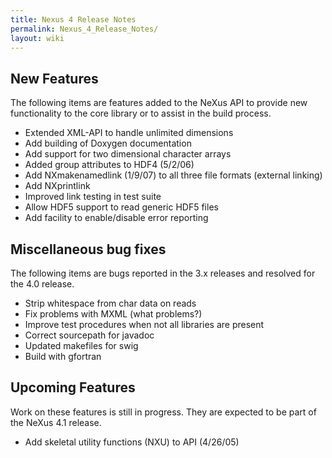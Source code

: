 ```yaml
---
title: Nexus 4 Release Notes
permalink: Nexus_4_Release_Notes/
layout: wiki
---
```


New Features
------------

The following items are features added to the NeXus API to provide new
functionality to the core library or to assist in the build process.

-   Extended XML-API to handle unlimited dimensions
-   Add building of Doxygen documentation
-   Add support for two dimensional character arrays
-   Added group attributes to HDF4 (5/2/06)
-   Add NXmakenamedlink (1/9/07) to all three file formats (external
    linking)
-   Add NXprintlink
-   Improved link testing in test suite
-   Allow HDF5 support to read generic HDF5 files
-   Add facility to enable/disable error reporting

Miscellaneous bug fixes
-----------------------

The following items are bugs reported in the 3.x releases and resolved
for the 4.0 release.

-   Strip whitespace from char data on reads
-   Fix problems with MXML (what problems?)
-   Improve test procedures when not all libraries are present
-   Correct sourcepath for javadoc
-   Updated makefiles for swig
-   Build with gfortran

Upcoming Features
-----------------

Work on these features is still in progress. They are expected to be
part of the NeXus 4.1 release.

-   Add skeletal utility functions (NXU) to API (4/26/05)

